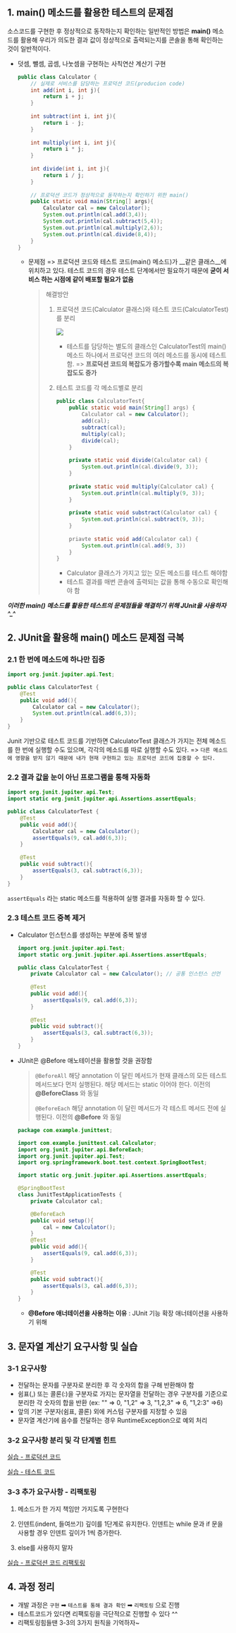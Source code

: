## 1. main() 메소드를 활용한 테스트의 문제점

소스코드를 구현한 후 정상적으로 동작하는지 확인하는 일반적인 방법은 __main()__ 메소드를 활용해 우리가 의도한 결과 값이 정상적으로 출력되는지를 콘솔을 통해 확인하는 것이 일반적이다.

* 덧셈, 뺄셈, 곱셈, 나눗셈을 구현하는 사칙연산 계산기 구현

  ```java
  public class Calculator {
      // 실제로 서비스를 담당하는 프로덕션 코드(producion code)
      int add(int i, int j){
          return i + j;
      }
      
      int subtract(int i, int j){
          return i - j;
      }
      
      int multiply(int i, int j){
          return i * j;
      }
      
      int divide(int i, int j){
          return i / j;
      }
      
      // 프로덕션 코드가 정상적으로 동작하는지 확인하기 위한 main()
      public static void main(String[] args){
          Calculator cal = new Calculator();
          System.out.println(cal.add(3,4));
          System.out.println(cal.subtract(5,4));
          System.out.println(cal.multiply(2,6));
          System.out.println(cal.divide(8,4));
      }
  }
  ```

  - 문제점 => 프로덕션 코드와 테스트 코드(main() 메소드)가 __같은 클래스__에 위치하고 있다.  테스트 코드의 경우 테스트 단계에서만 필요하기 때문에 __굳이 서비스 하는 시점에 같이 배포할 필요가 없음__

    > 해결방안 
    >
    > 1. 프로덕션 코드(Calculator 클래스)와 테스트 코드(CalculatorTest)를 분리
    >
    >    ![](https://img1.daumcdn.net/thumb/R1280x0/?scode=mtistory2&fname=https%3A%2F%2Fblog.kakaocdn.net%2Fdn%2FbokJ0v%2Fbtq530mToLF%2FKfFtW5AkPv1nkkHklk8Fyk%2Fimg.png)
    >
    >    - 테스트를 담당하는 별도의 클래스인 CalculatorTest의 main() 메소드 하나에서 프로덕션 코드의 여러 메소드를 동시에 테스트 함. => __프로덕션 코드의 복잡도가 증가할수록 main 메소드의 복잡도도 증가__
    >
    > 2. 테스트 코드를 각 메소드별로 분리
    >
    >    ```java
    >    public class CalculatorTest{
    >        public static void main(String[] args) {
    >            Calculator cal = new Calculator();
    >            add(cal);
    >            subtract(cal);
    >            multiply(cal);
    >            divide(cal);
    >        }
    >        
    >        private static void divide(Calculator cal) {
    >            System.out.println(cal.divide(9, 3));
    >        }
    >        
    >        private static void multiply(Calculator cal) {
    >            System.out.println(cal.multiply(9, 3));
    >        }
    >        
    >        private static void substract(Calculator cal) {
    >            System.out.println(cal.subtract(9, 3));
    >        }
    >        
    >        priavte static void add(Calculator cal) {
    >            System.out.println(cal.add(9, 3))
    >        }
    >    }
    >    ```
    >
    >    - Calculator 클래스가 가지고 있는 모든 메소드를 테스트 해야함
    >    - 테스트 결과를 매번 콘솔에 출력되는 값을 통해 수동으로 확인해야 함

***이러한 main() 메소드를 활용한 테스트의 문제점들을 해결하기 위해 JUnit을 사용하자^_^***



## 2. JUnit을 활용해 main() 메소드 문제점 극복

### 2.1 한 번에 메소드에 하나만 집중

```java
import org.junit.jupiter.api.Test;

public class CalculatorTest {
    @Test
    public void add(){
        Calculator cal = new Calculator();
        System.out.println(cal.add(6,3));
    }
}
```

Junit 기반으로 테스트 코드를 기반하면 CalculatorTest 클래스가 가지는 전체 메소드를 한 번에 실행할 수도 있으며, 각각의 메소드를 따로 실행할 수도 있다. => `다른 메소드에 영향을 받지 않기 때문에 내가 현재 구현하고 있는 프로덕션 코드에 집중할 수 있다.`

### 2.2 결과 값을 눈이 아닌 프로그램을 통해 자동화

```java
import org.junit.jupiter.api.Test;
import static org.junit.jupiter.api.Assertions.assertEquals;

public class CalculatorTest {
    @Test
    public void add(){
        Calculator cal = new Calculator();
        assertEquals(9, cal.add(6,3));
    }
    
    @Test
    public void subtract(){
        assertEquals(3, cal.subtract(6,3));
    }
}
```

`assertEquals` 라는 static 메소드를 적용하여 실행 결과를 자동화 할 수 있다.

### 2.3 테스트 코드 중복 제거

- Calculator 인스턴스를 생성하는 부분에 중복 발생

  ```java
  import org.junit.jupiter.api.Test;
  import static org.junit.jupiter.api.Assertions.assertEquals;
  
  public class CalculatorTest {
      private Calculator cal = new Calculator(); // 공통 인스턴스 선언
      
      @Test
      public void add(){
          assertEquals(9, cal.add(6,3));
      }
      
      @Test
      public void subtract(){
          assertEquals(3, cal.subtract(6,3));
      }
  }
  ```

- JUnit은 @Before 애노테이션을 활용할 것을 권장함

  > `@BeforeAll`
  > 해당 annotation 이 달린 메서드가 현재 클래스의 모든 테스트 메서드보다 먼저 실행된다.
  > 해당 메서드는 static 이어야 한다.
  > 이전의 __@BeforeClass__ 와 동일
  >
  > `@BeforeEach`
  > 해당 annotation 이 달린 메서드가 각 테스트 메서드 전에 실행된다.
  > 이전의 __@Before__ 와 동일

  ```java
  package com.example.junittest;
  
  import com.example.junittest.cal.Calculator;
  import org.junit.jupiter.api.BeforeEach;
  import org.junit.jupiter.api.Test;
  import org.springframework.boot.test.context.SpringBootTest;
  
  import static org.junit.jupiter.api.Assertions.assertEquals;
  
  @SpringBootTest
  class JunitTestApplicationTests {
      private Calculator cal;
  
      @BeforeEach
      public void setup(){
          cal = new Calculator();
      }
      @Test
      public void add(){
          assertEquals(9, cal.add(6,3));
      }
  
      @Test
      public void subtract(){
          assertEquals(3, cal.add(6,3));
      }
  }
  
  ```

  - **@Before 애너테이션을 사용하는 이유** : JUnit 기능 확장 애너테이션을 사용하기 위해



## 3. 문자열 계산기 요구사항 및 실습

### 3-1 요구사항

- 전달하는 문자를 구분자로 분리한 후 각 숫자의 합을 구해 반환해야 함
- 쉼표(,) 또는 콜론(:)을 구분자로 가지는 문자열을 전달하는 경우 구분자를 기준으로 분리한 각 숫자의 합을 반환 (ex: "" => 0, "1,2" => 3, "1,2,3" => 6, "1,2:3" =>6)
- 앞의 기본 구분자(쉼표, 콜론) 외에 커스텀 구분자를 지정할 수 있음
- 문자열 계산기에 음수를 전달하는 경우 RuntimeException으로 예외 처리

### 3-2 요구사항 분리 및 각 단계별 힌트

[실습 - 프로덕션 코드](https://github.com/suwampy/next-step-string-calculator/blob/master/src/main/java/com/example/junittest/cal/StringCalculator.java)

[실습 - 테스트 코드](https://github.com/suwampy/next-step-string-calculator/blob/master/src/test/java/com/example/junittest/StringCalculatorTest.java)


### 3-3 추가 요구사항 - 리팩토링

1. 메소드가 한 가지 책임만 가지도록 구현한다

2. 인덴트(indent, 들여쓰기) 깊이를 1단계로 유지한다. 인덴트는 while 문과 if 문을 사용할 경우 인덴트 깊이가 1씩 증가한다.

3. else를 사용하지 말자

[실습 - 프로덕션 코드 리팩토링](https://github.com/suwampy/next-step-string-calculator/blob/master/src/main/java/com/example/junittest/cal/StringCalculatorRefactor.java)



## 4. 과정 정리

- 개발 과정은 `구현` ➡ `테스트를 통해 결과 확인`  ➡  `리팩토링` 으로 진행
- 테스트코드가 있다면 리팩토링을 극단적으로 진행할 수 있다 ^^
- 리팩토링힘들땐 3-3의 3가지 원칙을 기억하자~
